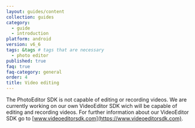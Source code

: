 ```yaml
---
layout: guides/content
collection: guides
category:
  - guide
  - introduction
platform: android
version: v6_6
tags: &tags # tags that are necessary
  - photo editor
published: true
faq: true
faq-category: general
order: 4
title: Video editing
---
```


The PhotoEditor SDK is not capable of editing or recording videos. We are currently working on our own VideoEditor SDK wich will be capable of editing and recording videos.
For further information about our VideoEditor SDK go to [www.videoeditorsdk.com](https://www.videoeditorsdk.com).